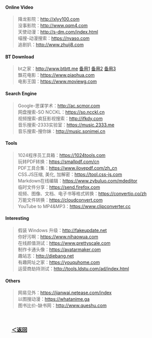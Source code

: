 #### Online Video 
> 降龙影院：http://xlyy100.com  
> 没事影院：http://www.qqm4.com  
> 天使动漫：http://s-dm.com/index.html  
> 喵搜-动漫搜索：https://nyaso.com  
> 追剧扒：http://www.zhuij8.com  
#### BT Download 
> bt之家：http://www.btbtt.me  [备用1](http://www.btbtt.co)  [备用2](http://www.btbtt.pw/) [备用3](http://www.btbtt.com/)  
> 飘花电影：https://www.piaohua.com  
> 电影王国：https://www.moviewg.com  
#### Search Engine  
> Google-思谋学术：http://ac.scmor.com  
> 网盘搜索-SO NCCKL：https://so.ncckl.cn  
> 视频搜索-疯狂影视搜索：http://ifkdy.com  
> 音乐搜索-2333实验室：https://music.2333.me  
> 音乐搜索-搜你妹：http://music.sonimei.cn  
#### Tools 
> 1024程序员工具箱：https://1024tools.com  
> 玩转PDF转换：https://smallpdf.com/cn  
> PDF工具合集：https://www.ilovepdf.com/zh_cn  
> CSS.JS压缩, 美化, 加解密：https://tool.css-js.com  
> Markdown在线编辑：https://www.zybuluo.com/mdeditor  
> 临时文件分享：https://send.firefox.com  
> 视频、图像、文档、电子书等格式转换：https://convertio.co/zh  
> 万能文件转换：https://cloudconvert.com  
> YouTube to MP4&MP3：https://www.clipconverter.cc  
#### Interesting  
> 假装 Windows 升级：http://fakeupdate.net  
> 你好污啊：https://www.nihaowua.com  
> 在线颜值测试：https://www.prettyscale.com  
> 制作卡通头像：https://avatarmaker.com  
> 趣站志：http://diebang.net  
> 有趣网址之家：https://youquhome.com  
> 运营商劫持测试：http://tools.ldstu.com/ad/index.html
#### Others   
> 网易见外：https://jianwai.netease.com/index  
> 以图搜动漫：https://whatanime.ga  
> 图书比价-缺书网：http://www.queshu.com
<br/>

### &nbsp;&nbsp;&nbsp;&nbsp; [＜返回](https://github.com/Zephyr006/sharing)
